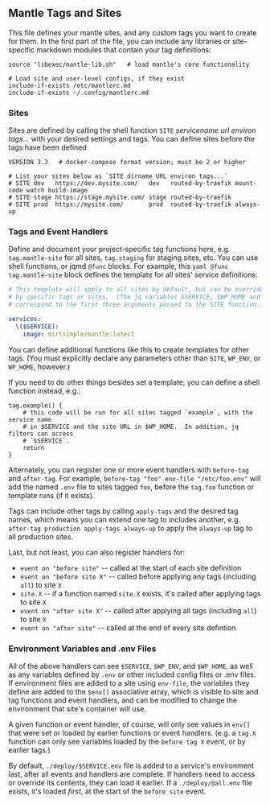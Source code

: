 ## Mantle Tags and Sites

This file defines your mantle sites, and any custom tags you want to create for them.  In the first part of the file, you can include any libraries or site-specific markdown modules that contain your tag definitions:

```shell
source "libexec/mantle-lib.sh"   # load mantle's core functionality

# Load site and user-level configs, if they exist
include-if-exists /etc/mantlerc.md
include-if-exists ~/.config/mantlerc.md
```

### Sites

Sites are defined by calling the shell function `SITE` *servicename url environ tags...* with your desired settings and tags.  You can define sites before the tags have been defined

```shell
VERSION 3.3   # docker-compose format version; must be 2 or higher

# List your sites below as `SITE dirname URL environ tags...`
# SITE dev   https://dev.mysite.com/   dev   routed-by-traefik mount-code watch build-image
# SITE stage https://stage.mysite.com/ stage routed-by-traefik
# SITE prod  https://mysite.com/       prod  routed-by-traefik always-up
```

### Tags and Event Handlers

Define and document your project-specific tag functions here, e.g. `tag.mantle-site` for all sites,  `tag.staging` for staging sites, etc.  You can use shell functions, or jqmd `@func` blocks.  For example, this `yaml @func tag.mantle-site` block defines the template for all sites' service definitions:

```yaml @func tag.mantle-site
# This template will apply to all sites by default, but can be overridden
# by specific tags or sites.  (The jq variables $SERVICE, $WP_HOME and $WP_ENV
# correspond to the first three arguments passed to the SITE function.)

services:
  \($SERVICE):
    image: dirtsimple/mantle:latest
```
You can define additional functions like this to create templates for other tags.  (You must explicitly declare any parameters other than `SITE`, `WP_ENV`, or `WP_HOME`, however.)

If you need to do other things besides set a template, you can define a shell function instead, e.g.:

```shell
tag.example() {
    # this code will be run for all sites tagged `example`, with the service name
    # in $SERVICE and the site URL in $WP_HOME.  In addition, jq filters can access
    # `$SERVICE`.
    return
}
```

Alternately, you can register one or more event handlers with `before-tag` and `after-tag`.  For example, `before-tag "foo" env-file "/etc/foo.env"` will add the named `.env` file to sites tagged `foo`, before the `tag.foo` function or template runs (if it exists).

Tags can include other tags by calling `apply-tags` and the desired tag names, which means you can extend one tag to includes another, e.g. `after-tag production apply-tags always-up` to apply the `always-up` tag to all production sites.

Last, but not least, you can also register handlers for:

* `event on "before site"` -- called at the start of each site definition
* `event on "before site X"` -- called before applying any tags (including `all`) to site `X`
* `site.X` -- if a function named `site.X` exists, it's called after applying tags to site `X`
* `event on "after site X"` -- called after applying all tags (including `all`) to site `X`
* `event on "after site"` -- called at the end of every site defintion

### Environment Variables and .env Files

All of the above handlers can see `$SERVICE`, `$WP_ENV`, and `$WP_HOME`, as well as any variables defined by `.env` or other included config files or .env files.  If environment files are added to a site using `env-file`, the variables they define are added to the `$env[]` associative array, which is visible to site and tag functions and event handlers, and can be modified to change the environment that site's container will use.

A given function or event handler, of course, will only see values in `env[]` that were set or loaded by earlier functions or event handlers.  (e.g. a `tag.X` function can only see variables loaded by the `before tag X` event, or by earlier tags.)

By default, `./deploy/$SERVICE.env` file is added to a service's environment last, after all events and handlers are complete.  If handlers need to access or override its contents, they can load it earlier.  If a `./deploy/@all.env` file exists, it's loaded *first*, at the start of the `before site` event.

